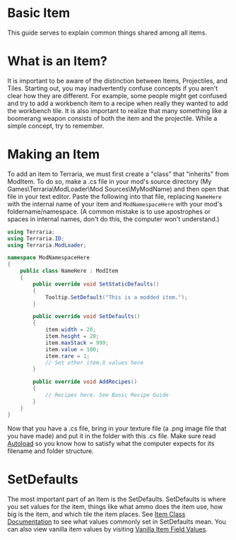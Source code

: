 # Basic Item
This guide serves to explain common things shared among all items.

# What is an Item?
It is important to be aware of the distinction between Items, Projectiles, and Tiles. Starting out, you may inadvertently confuse concepts if you aren't clear how they are different. For example, some people might get confused and try to add a workbench item to a recipe when really they wanted to add the workbench tile. It is also important to realize that many something like a boomerang weapon consists of both the item and the projectile. While a simple concept, try to remember.

# Making an Item
To add an item to Terraria, we must first create a "class" that "inherits" from ModItem. To do so, make a .cs file in your mod's source directory (My Games\Terraria\ModLoader\Mod Sources\MyModName) and then open that file in your text editor. Paste the following into that file, replacing `NameHere` with the internal name of your item and `ModNamespaceHere` with your mod's foldername/namespace. (A common mistake is to use apostrophes or spaces in internal names, don't do this, the computer won't understand.)
```cs
using Terraria;
using Terraria.ID;
using Terraria.ModLoader;

namespace ModNamespaceHere
{
    public class NameHere : ModItem
    {
        public override void SetStaticDefaults()
        {
            Tooltip.SetDefault("This is a modded item.");
        }

        public override void SetDefaults()
        {
            item.width = 20;
            item.height = 20;
            item.maxStack = 999;
            item.value = 100;
            item.rare = 1;
            // Set other item.X values here
        }

        public override void AddRecipes()
        {
            // Recipes here. See Basic Recipe Guide
        }
    }
}
```
Now that you have a .cs file, bring in your texture file (a .png image file that you have made) and put it in the folder with this .cs file. Make sure read [Autoload](https://github.com/blushiemagic/tModLoader/wiki/Basic-Autoload) so you know how to satisfy what the computer expects for its filename and folder structure.

# SetDefaults
The most important part of an Item is the SetDefaults. SetDefaults is where you set values for the item, things like what ammo does the item use, how big is the item, and which tile the item places. See [Item Class Documentation](https://github.com/blushiemagic/tModLoader/wiki/Item-Class-Documentation) to see what values commonly set in SetDefaults mean. You can also view vanilla item values by visiting [Vanilla Item Field Values](https://github.com/blushiemagic/tModLoader/wiki/Vanilla-Item-Field-Values). 

